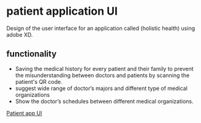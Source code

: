 
# patient application UI

Design of the user interface for an application called (holistic health) using adobe XD.
 

## functionality 
- Saving the medical history for every patient and their family to prevent the misunderstanding between doctors and patients by scanning the patient's QR code.
- suggest wide range of doctor’s majors and different type of medical organizations
- Show the doctor’s schedules between different medical organizations.



[Patient app UI](https://www.youtube.com/)

